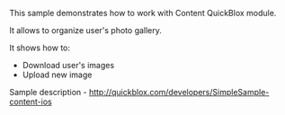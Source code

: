 This sample demonstrates how to work with Content QuickBlox module. 

It allows to organize user's photo gallery. 

It shows how to:
- Download user's images
- Upload new image

Sample description - http://quickblox.com/developers/SimpleSample-content-ios